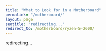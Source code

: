 ```yaml
---
title: "What to Look for in a Motherboard" 
permalink: "/motherboard/"
layout: page
seotitle: "redirecting..." 
redirect_to: /motherboard/ryzen-5-2600/
---
```


redirecting... 

